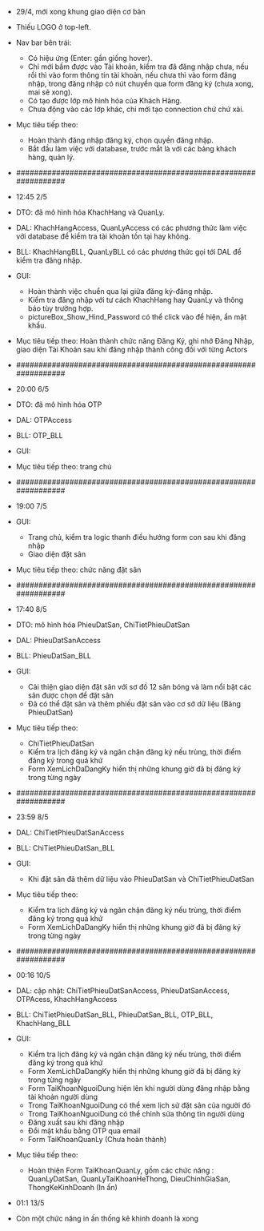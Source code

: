- 29/4, mới xong khung giao diện cơ bản
- Thiếu LOGO ở top-left.
- Nav bar bên trái:
  + Có hiệu ứng (Enter: gần giống hover).
  + Chỉ mới bấm được vào Tài khoản, kiểm tra đã đăng nhập chưa, nếu rồi thì vào form thông tin tài khoản, nếu chưa thì vào form đăng nhập, trong đăng nhập có nút chuyển qua form đăng ký (chưa xong, mai sẽ xong).
  + Có tạo được lớp mô hình hóa của Khách Hàng.
  + Chưa động vào các lớp khác, chỉ mới tạo connection chứ chứ xài.

- Mục tiêu tiếp theo: 
  + Hoàn thành đăng nhập đăng ký, chọn quyền đăng nhập.
  + Bắt đầu làm việc với database, trước mắt là với các bảng khách hàng, quản lý.

- #################################################################
- 12:45 2/5
- DTO: đã mô hình hóa KhachHang và QuanLy.
- DAL: KhachHangAccess, QuanLyAccess có các phương thức làm việc với database để kiểm tra tài khoản tồn tại hay không.
- BLL:  KhachHangBLL, QuanLyBLL có các phương thức gọi tới DAL để kiểm tra đăng nhập.
- GUI: 
  + Hoàn thành việc chuển qua lại giữa đăng ký-đăng nhập.
  + Kiểm tra đăng nhập với tư cách KhachHang hay QuanLy và thông báo tùy trường hợp.
  + pictureBox_Show_Hind_Password có thể click vào để hiện, ẩn mật khẩu.

- Mục tiêu tiếp theo: Hoàn thành chức năng Đăng Ký, ghi nhớ Đăng Nhập, giao diện Tài Khoản sau khi đăng nhập thành công đối với từng Actors

- #################################################################
- 20:00 6/5
- DTO: đã mô hình hóa OTP
- DAL: OTPAccess
- BLL: OTP_BLL
- GUI: 

- Mục tiêu tiếp theo: trang chủ
- #################################################################

- 19:00 7/5
- GUI: 
  + Trang chủ, kiểm tra logic thanh điều hướng form con sau khi đăng nhập
  + Giao diện đặt sân
- Mục tiêu tiếp theo: chức năng đặt sân

- #################################################################
- 17:40 8/5
- DTO: mô hình hóa PhieuDatSan, ChiTietPhieuDatSan
- DAL: PhieuDatSanAccess
- BLL: PhieuDatSan_BLL
- GUI: 
  + Cải thiện giao diện đặt sân với sơ đồ 12 sân bóng và làm nổi bật các sân được chọn để đặt sân
  + Đã có thể đặt sân và thêm phiếu đặt sân vào cơ sở dữ liệu (Bảng PhieuDatSan)

- Mục tiêu tiếp theo: 
  + ChiTietPhieuDatSan
  + Kiểm tra lịch đăng ký và ngăn chặn đăng ký nếu trùng, thời điểm đăng ký trong quá khứ
  + Form XemLichDaDangKy hiển thị những khung giờ đã bị đăng ký trong từng ngày

- #################################################################
- 23:59 8/5
- DAL: ChiTietPhieuDatSanAccess
- BLL: ChiTietPhieuDatSan_BLL
- GUI: 
  + Khi đặt sân đã thêm dữ liệu vào PhieuDatSan và ChiTietPhieuDatSan

- Mục tiêu tiếp theo: 
  + Kiểm tra lịch đăng ký và ngăn chặn đăng ký nếu trùng, thời điểm đăng ký trong quá khứ
  + Form XemLichDaDangKy hiển thị những khung giờ đã bị đăng ký trong từng ngày

- #################################################################
- 00:16 10/5
- DAL: cập nhật: ChiTietPhieuDatSanAccess, PhieuDatSanAccess, OTPAcess, KhachHangAccess
- BLL: ChiTietPhieuDatSan_BLL, PhieuDatSan_BLL, OTP_BLL, KhachHang_BLL
- GUI: 
  + Kiểm tra lịch đăng ký và ngăn chặn đăng ký nếu trùng, thời điểm đăng ký trong quá khứ
  + Form XemLichDaDangKy hiển thị những khung giờ đã bị đăng ký trong từng ngày
  + Form TaiKhoanNguoiDung hiện lên khi người dùng đăng nhập bằng tài khoản người dùng
  + Trong TaiKhoanNguoiDung có thể xem lịch sử đặt sân của người đó
  + Trong TaiKhoanNguoiDung có thể chỉnh sửa thông tin người dùng
  + Đăng xuất sau khi đăng nhập
  + Đổi mật khẩu bằng OTP qua email
  + Form TaiKhoanQuanLy (Chưa hoàn thành)
- Mục tiêu tiếp theo: 
  + Hoàn thiện Form TaiKhoanQuanLy, gồm các chức năng : QuanLyDatSan, QuanLyTaiKhoanHeThong, DieuChinhGiaSan, ThongKeKinhDoanh (In ấn)

- 01:1 13/5
- Còn một chức năng in ấn thống kê khinh doanh là xong